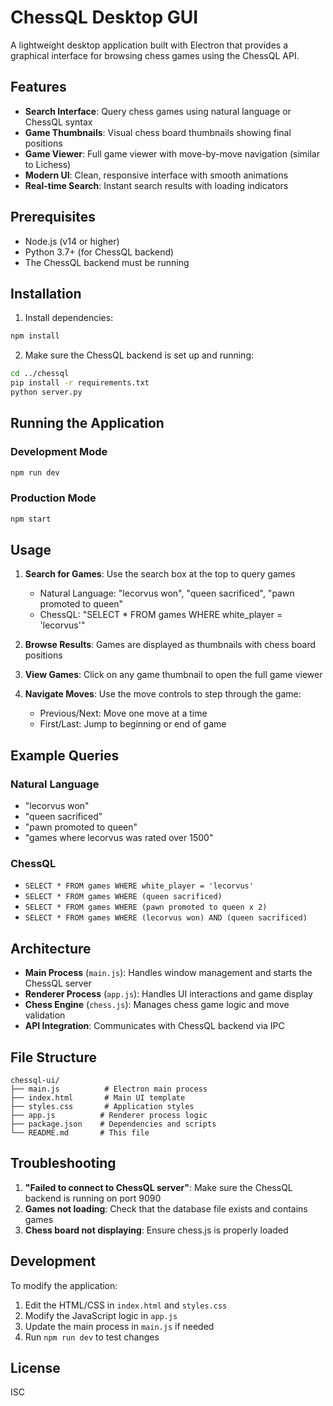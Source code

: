 # ChessQL Desktop GUI

A lightweight desktop application built with Electron that provides a graphical interface for browsing chess games using the ChessQL API.

## Features

- **Search Interface**: Query chess games using natural language or ChessQL syntax
- **Game Thumbnails**: Visual chess board thumbnails showing final positions
- **Game Viewer**: Full game viewer with move-by-move navigation (similar to Lichess)
- **Modern UI**: Clean, responsive interface with smooth animations
- **Real-time Search**: Instant search results with loading indicators

## Prerequisites

- Node.js (v14 or higher)
- Python 3.7+ (for ChessQL backend)
- The ChessQL backend must be running

## Installation

1. Install dependencies:
```bash
npm install
```

2. Make sure the ChessQL backend is set up and running:
```bash
cd ../chessql
pip install -r requirements.txt
python server.py
```

## Running the Application

### Development Mode
```bash
npm run dev
```

### Production Mode
```bash
npm start
```

## Usage

1. **Search for Games**: Use the search box at the top to query games
   - Natural Language: "lecorvus won", "queen sacrificed", "pawn promoted to queen"
   - ChessQL: "SELECT * FROM games WHERE white_player = 'lecorvus'"

2. **Browse Results**: Games are displayed as thumbnails with chess board positions

3. **View Games**: Click on any game thumbnail to open the full game viewer

4. **Navigate Moves**: Use the move controls to step through the game:
   - Previous/Next: Move one move at a time
   - First/Last: Jump to beginning or end of game

## Example Queries

### Natural Language
- "lecorvus won"
- "queen sacrificed"
- "pawn promoted to queen"
- "games where lecorvus was rated over 1500"

### ChessQL
- `SELECT * FROM games WHERE white_player = 'lecorvus'`
- `SELECT * FROM games WHERE (queen sacrificed)`
- `SELECT * FROM games WHERE (pawn promoted to queen x 2)`
- `SELECT * FROM games WHERE (lecorvus won) AND (queen sacrificed)`

## Architecture

- **Main Process** (`main.js`): Handles window management and starts the ChessQL server
- **Renderer Process** (`app.js`): Handles UI interactions and game display
- **Chess Engine** (`chess.js`): Manages chess game logic and move validation
- **API Integration**: Communicates with ChessQL backend via IPC

## File Structure

```
chessql-ui/
├── main.js          # Electron main process
├── index.html       # Main UI template
├── styles.css       # Application styles
├── app.js          # Renderer process logic
├── package.json    # Dependencies and scripts
└── README.md       # This file
```

## Troubleshooting

1. **"Failed to connect to ChessQL server"**: Make sure the ChessQL backend is running on port 9090
2. **Games not loading**: Check that the database file exists and contains games
3. **Chess board not displaying**: Ensure chess.js is properly loaded

## Development

To modify the application:

1. Edit the HTML/CSS in `index.html` and `styles.css`
2. Modify the JavaScript logic in `app.js`
3. Update the main process in `main.js` if needed
4. Run `npm run dev` to test changes

## License

ISC
